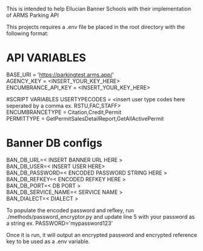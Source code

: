This is intended to help Ellucian Banner Schools with their implementation of ARMS Parking API

This projects requires a .env file be placed in the root directory with the following format:

# API VARIABLES
BASE_URI = 'https://parkingtest.arms.app/'  
AGENCY_KEY = <INSERT_YOUR_KEY_HERE>  
ENCUMBRANCE_API_KEY = <INSERT_YOUR_KEY_HERE>  

#SCRIPT VARIABLES
USERTYPECODES = <insert user type codes here seperated by a comma ex. RSTU,FAC,STAFF>  
ENCUMBRANCETYPE = Citation,Credit,Permit  
PERMITTYPE = GetPermitSalesDetailReport,GetAllActivePermit  

# Banner DB configs
BAN_DB_URL=< INSERT BANNER URL HERE >  
BAN_DB_USER=< INSERT USER HERE>  
BAN_DB_PASSWORD=< ENCODED PASSWORD STRING HERE >  
BAN_DB_REFKEY=< ENCODED REFKEY HERE >  
BAN_DB_PORT=< DB PORT >  
BAN_DB_SERVICE_NAME=< SERVICE NAME >  
BAN_DIALECT=< DIALECT >  
  
To populate the encoded password and refkey, run ./methods/password_encryptor.py and update line 5 with your password as a string ex. PASSWORD='mypassword123'  
  
Once it is run, it will output an encrypted password and encrypted reference key to be used as a .env variable.